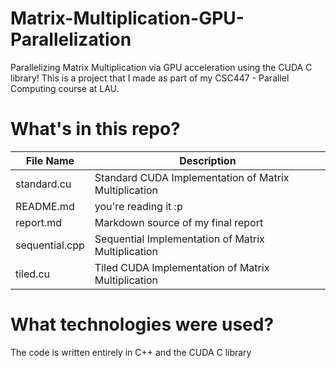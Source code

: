 # Matrix-Multiplication-GPU-Parallelization
Parallelizing Matrix Multiplication via GPU acceleration using the CUDA C library!
This is a project that I made as part of my CSC447 - Parallel Computing course at LAU.  

# What's in this repo?
File Name | Description
--- | ---
standard.cu | Standard CUDA Implementation of Matrix Multiplication
README.md | you're reading it :p 
report.md | Markdown source of my final report
sequential.cpp | Sequential Implementation of Matrix Multiplication
tiled.cu | Tiled CUDA Implementation of Matrix Multiplication

# What technologies were used?
The code is written entirely in C++ and the CUDA C library